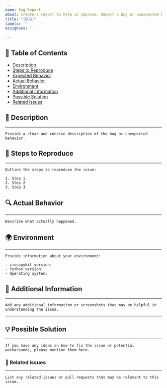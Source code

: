 ```yaml
---
name: Bug Report
about: Create a report to help us improve. Report a bug or unexpected behavior
title: "[BUG]"
labels: ''
assignees: ''

---
```


## 📑 **Table of Contents**
- [Description](#description)
- [Steps to Reproduce](#steps-to-reproduce)
- [Expected Behavior](#expected-behavior)
- [Actual Behavior](#actual-behavior)
- [Environment](#environment)
- [Additional Information](#additional-information)
- [Possible Solution](#possible-solution)
- [Related Issues](#related-issues)

<!-- markdown-toc end -->

## 📝 Description
---
```
Provide a clear and concise description of the bug or unexpected behavior.
```
## 🚶 Steps to Reproduce
---

```plaintext
Outline the steps to reproduce the issue:

1. Step 1
2. Step 2
3. Step 3
```

## 🔍 Actual Behavior
---
```
Describe what actually happened.
```

## 🌍 Environment
---
```
Provide information about your environment:

- ciscopykit version:
- Python version:
- Operating system:
```

## 📌 Additional Information
---
```
Add any additional information or screenshots that may be helpful in understanding the issue.
```
---

<!-- Remove this section for feature requests -->

## 💡 Possible Solution
---
```
If you have any ideas on how to fix the issue or potential workarounds, please mention them here.
```
### 🔗 Related Issues
----
```
List any related issues or pull requests that may be relevant to this issue.

```
